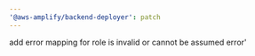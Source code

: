 ```yaml
---
'@aws-amplify/backend-deployer': patch
---
```


add error mapping for role is invalid or cannot be assumed error'
